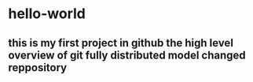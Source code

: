 # hello-world
this is my first project in github
the high level overview of git
fully distributed model
changed reppository
-----------------------
